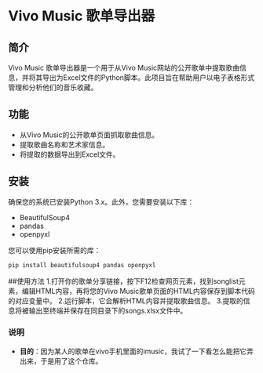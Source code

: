 # Vivo Music 歌单导出器

## 简介
Vivo Music 歌单导出器是一个用于从Vivo Music网站的公开歌单中提取歌曲信息，并将其导出为Excel文件的Python脚本。此项目旨在帮助用户以电子表格形式管理和分析他们的音乐收藏。

## 功能
- 从Vivo Music的公开歌单页面抓取歌曲信息。
- 提取歌曲名称和艺术家信息。
- 将提取的数据导出到Excel文件。

## 安装
确保您的系统已安装Python 3.x。此外，您需要安装以下库：
- BeautifulSoup4
- pandas
- openpyxl

您可以使用pip安装所需的库：
```bash
pip install beautifulsoup4 pandas openpyxl
```

##使用方法
1.打开你的歌单分享链接，按下F12检查网页元素，找到songlist元素，编辑HTML内容，再将您的Vivo Music歌单页面的HTML内容保存到脚本代码的对应变量中。
2.运行脚本，它会解析HTML内容并提取歌曲信息。
3.提取的信息将被输出至终端并保存在同目录下的songs.xlsx文件中。

### 说明
- **目的**：因为某人的歌单在vivo手机里面的imusic，我试了一下看怎么能把它弄出来，于是用了这个仓库。
